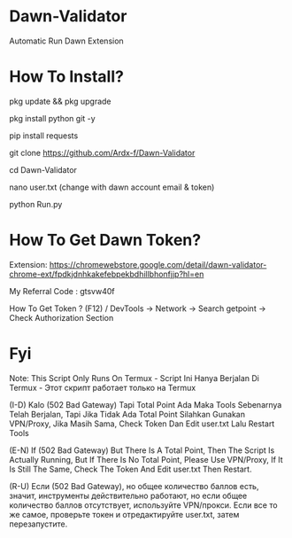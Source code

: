 # Dawn-Validator
Automatic Run Dawn Extension 

# How To Install?

pkg update && pkg upgrade

pkg install python git -y

pip install requests

git clone https://github.com/Ardx-f/Dawn-Validator

cd Dawn-Validator 

nano user.txt (change with dawn account email & token)

python Run.py

# How To Get Dawn Token?

Extension: https://chromewebstore.google.com/detail/dawn-validator-chrome-ext/fpdkjdnhkakefebpekbdhillbhonfjjp?hl=en

My Referral Code : gtsvw40f

How To Get Token ? (F12) / DevTools -> Network -> Search getpoint -> Check Authorization Section 

# Fyi

Note: This Script Only Runs On Termux - Script Ini Hanya Berjalan Di Termux - Этот скрипт работает только на Termux 

(I-D) Kalo (502 Bad Gateway) Tapi Total Point Ada Maka Tools Sebenarnya Telah Berjalan, Tapi Jika Tidak Ada Total Point Silahkan Gunakan VPN/Proxy, Jika Masih Sama, Check Token Dan Edit user.txt Lalu Restart Tools

(E-N) If (502 Bad Gateway) But There Is A Total Point, Then The Script Is Actually Running, But If There Is No Total Point, Please Use VPN/Proxy, If It Is Still The Same, Check The Token And Edit user.txt Then Restart.

(R-U) Если (502 Bad Gateway), но общее количество баллов есть, значит, инструменты действительно работают, но если общее количество баллов отсутствует, используйте VPN/прокси. Если все то же самое, проверьте токен и отредактируйте user.txt, затем перезапустите.

